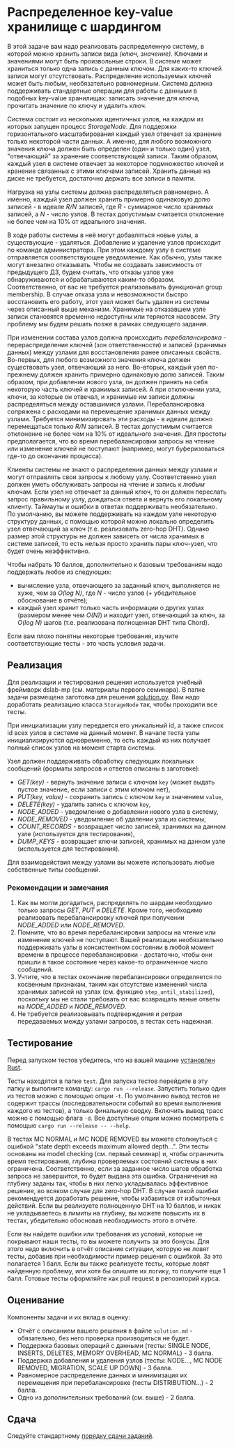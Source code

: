 # Распределенное key-value хранилище с шардингом

В этой задаче вам надо реализовать распределенную систему, в которой можно хранить записи вида _(ключ, значение)_. Ключами и значениями могут быть произвольные строки. В системе может храниться только одна запись с данным ключом. Для каких-то ключей записи могут отсутствовать. Распределение используемых ключей может быть любым, необязательно равномерным. Система должна поддерживать стандартные операции для работы с данными в подобных key-value хранилищах: записать значение для ключа, прочитать значение по ключу и удалить ключ.

Система состоит из нескольких идентичных узлов, на каждом из которых запущен процесс _StorageNode_. Для поддержки горизонтального масштабирования каждый узел отвечает за хранение только некоторой части данных. А именно, для любого возможного значения ключа должен быть определен (один и только один) узел, "отвечающий" за хранение соответствующей записи. Таким образом, каждый узел в системе отвечает за некоторое подмножество ключей и хранение связанных с этими ключами записей. Хранить данные на диске не требуется, достаточно держать все записи в памяти.

Нагрузка на узлы системы должна распределяться равномерно. А именно, каждый узел должен хранить примерно одинаковую долю записей - в идеале _R/N_ записей, где _R_ - суммарное число хранимых записей, а _N_ - число узлов. В тестах допустимым считается отклонение не более чем на 10% от идеального значения.

В ходе работы системы в неё могут добавляться новые узлы, а существующие - удаляться. Добавление и удаление узлов происходит по команде администратора. При этом каждому узлу в системе отправляется соответствующее уведомление. Как обычно, узлы также могут внезапно отказывать. Чтобы не создавать зависимость от предыдущего ДЗ, будем считать, что отказы узлов уже обнаруживаются и обрабатываются каким-то образом. Соответственно, от вас не требуется реализовывать функционал group membership. В случае отказа узла и невозможности быстро восстановить его работу, этот узел может быть удален из системы через описанный выше механизм. Хранимые на отказавшем узле записи становятся временно недоступны или теряются насовсем. Эту проблему мы будем решать позже в рамках следующего задания.

При изменении состава узлов должна происходить _перебалансировка_ - перераспределение ключей (зон ответственности) и записей (хранимых данных) между узлами для восстановления ранее описанных свойств. Во-первых, для любого возможного значения ключа должен существовать узел, отвечающий за него. Во-вторых, каждый узел по-прежнему должен хранить примерно одинаковую долю записей. Таким образом, при добавлении нового узла, он должен принять на себя некоторую часть ключей и хранимых записей. А при отключении узла, ключи, за которые он отвечал, и хранимые им записи должны распределяться между оставшимися узлами. Перебалансировка сопряжена с расходами на перемещение хранимых данных между узлами. Требуется минимизировать эти расходы - в идеале должно перемещаться только _R/N_ записей. В тестах допустимым считается отклонение не более чем на 10% от идеального значения. Для простоты предполагается, что во время перебалансировки запросы на чтение или изменение ключей не поступают (например, могут буферизоваться где-то до окончания процесса).

Клиенты системы не знают о распределении данных между узлами и могут отправлять свои запросы к любому узлу. Соответственно узел должен уметь обслуживать запросы на чтение и запись к _любым_ ключам. Если узел не отвечает за данный ключ, то он должен переслать запрос правильному узлу, дождаться ответа и вернуть его локальному клиенту. Таймауты и ошибки в ответах поддерживать необязательно. По умолчанию, вы можете поддерживать на каждом узле некоторую структуру данных, с помощью которой можно локально определить узел отвечающий за ключ (т.е. реализовать zero-hop DHT). Однако размер этой структуры не должен зависеть от числа хранимых в системе записей, то есть нельзя просто хранить пары ключ-узел, что будет очень неэффективно.

Чтобы набрать 10 баллов, дополнительно к базовым требованиям надо поддержать любое из следующих:

- вычисление узла, отвечающего за заданный ключ, выполняется не хуже, чем за _O(log N)_, где _N_ - число узлов (+ убедительное обоснование в отчёте);
- каждый узел хранит только часть информации о других узлах (размером менее чем _O(N)_) и находит узел, отвечающий за ключ, за _O(log N)_ шагов (т.е. реализована полноценная DHT типа Chord).

Если вам плохо понятны некоторые требования, изучите соответствующие тесты - это часть условия задачи.

## Реализация

Для реализации и тестирования решения используется учебный фреймворк dslab-mp (см. материалы первого семинара). В папке задачи размещена заготовка для решения [solution.py](solution.py). Вам надо доработать реализацию класса `StorageNode` так, чтобы проходили все тесты.

При инициализации узлу передается его уникальный id, а также список id всех узлов в системе на данный момент. В начале теста узлы инициализируются одновременно, то есть каждый из них получает полный список узлов на момент старта системы.

Узел должен поддерживать обработку следующих локальных сообщений (форматы запросов и ответов описаны в заготовке):
- _GET(key)_ - вернуть значение записи с ключом `key` (может выдать пустое значение, если записи с этим ключом нет),
- _PUT(key, value)_ - сохранить запись с ключом `key` и значением `value`,
- _DELETE(key)_ - удалить запись с ключом `key`,
- _NODE_ADDED_ - уведомление о добавлении нового узла в систему,
- _NODE_REMOVED_ - уведомление об удалении узла из системы,
- _COUNT_RECORDS_ - возвращает число записей, хранимых на данном узле (используется для тестирования),
- _DUMP_KEYS_ - возвращает ключи записей, хранимых на данном узле (используется для тестирования).

Для взаимодействия между узлами вы можете использовать любые собственные типы сообщений.

### Рекомендации и замечания

1. Как вы могли догадаться, распределять по шардам необходимо только запросы _GET_, _PUT_ и _DELETE_. Кроме того, необходимо реализовать перебалансировку ключей при получении _NODE_ADDED_ или _NODE_REMOVED_.
2. Помните, что во время перебалансировки запросы на чтение или изменение ключей не поступают. Вашей реализации необязательно поддерживать узлы в консистентном состоянии в любой момент времени в процессе перебалансировки - достаточно, чтобы они пришли в такое состояние через какое-то ограниченное число сообщений.
3. Учтите, что в тестах окончание перебалансировки определяется по косвенным признакам, таким как отсутствие изменений числа хранимых записей на узлах (см. функцию `step_until_stabilized`), поскольку мы не стали требовать от вас возвращать явные ответы на _NODE_ADDED_ и _NODE_REMOVED_. 
4. Не требуется реализовывать подтверждения и ретраи передаваемых между узлами запросов, в тестах сеть надежная.

## Тестирование

Перед запуском тестов убедитесь, что на вашей машине [установлен Rust](https://www.rust-lang.org/tools/install). 

Тесты находятся в папке `test`. Для запуска тестов перейдите в эту папку и выполните команду: `cargo run --release`. Запустить только один из тестов можно с помощью опции `-t`. По умолчанию вывод тестов не содержит трассы (последовательности событий во время выполнения каждого из тестов), а только финальную сводку. Включить вывод трасс можно с помощью флага `-d`. Все доступные опции можно посмотреть с помощью `cargo run --release -- --help`.

В тестах MC NORMAL и MC NODE REMOVED вы можете столкнуться с ошибкой "state depth exceeds maximum allowed depth...". Эти тесты основаны на model checking (см. первый семинар) и, чтобы ограничить время тестирования, глубина проверяемых состояний системы в них ограничена. Соответственно, если за заданное число шагов обработка запроса не завершится, то будет выдана эта ошибка. Ограничения на глубину заданы так, чтобы в них легко укладывалась эффективное решение, во всяком случае для zero-hop DHT. В случае такой ошибки рекомендуется доработать решение, чтобы избавиться от избыточных действий. Если вы реализуете полноценную DHT на 10 баллов, и никак не укладываетесь в лимиты на глубину, вы можете повысить их в тестах, убедительно обосновав необходимость этого в отчёте.

Если вы найдете ошибки или требования из условий, которые не покрывают наши тесты, то вы можете получить за это бонусы. Для этого надо включить в отчёт описание ситуации, которую не ловят тесты, добавив при необходимости пример решения с ошибкой. За это полагается 1 балл. Если вы также реализуете тесты, которые ловят найденную проблему, или хотя бы опишите их логику, то получите еще 1 балл. Готовые тесты оформляйте как pull request в репозиторий курса.

## Оценивание

Компоненты задачи и их вклад в оценку:
- Отчёт с описанием вашего решения в файле `solution.md` - обязательно, без него проверка производиться не будет.
- Поддержка базовых операций с данными (тесты: SINGLE NODE, INSERTS, DELETES, MEMORY OVERHEAD, MC NORMAL) - 3 балла.
- Поддержка добавления и удаления узлов (тесты: NODE..., MC NODE REMOVED, MIGRATION, SCALE UP DOWN) - 3 балла. 
- Равномерное распределение данных и минимизация их перемещения при перебалансировке (тесты DISTRIBUTION...) - 2 балла.
- Одно из дополнительных требований (см. выше) - 2 балла.

## Сдача

Следуйте стандартному [порядку сдачи заданий](../readme.md).
